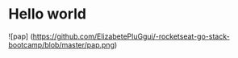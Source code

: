 # Hello world 

![pap] (https://github.com/ElizabetePluGgui/-rocketseat-go-stack-bootcamp/blob/master/pap.png)
